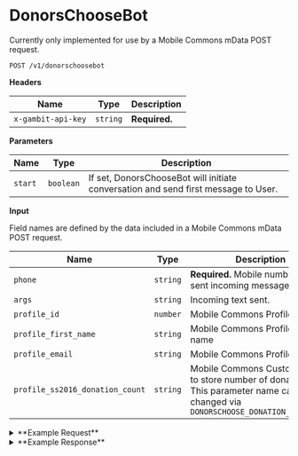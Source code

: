 # DonorsChooseBot

Currently only implemented for use by a Mobile Commons mData POST request.

```
POST /v1/donorschoosebot
```

**Headers**

Name | Type | Description
--- | --- | ---
`x-gambit-api-key` | `string` | **Required.**

**Parameters**

Name | Type | Description
--- | --- | ---
`start` | `boolean` | If set, DonorsChooseBot will initiate conversation and send first message to User.

**Input**

Field names are defined by the data included in a Mobile Commons mData POST request.

Name | Type | Description
--- | --- | ---
`phone` | `string` | **Required.** Mobile number that sent incoming message.
`args` | `string` | Incoming text sent.
`profile_id` | `number` | Mobile Commons Profile ID
`profile_first_name` | `string` | Mobile Commons Profile first name
`profile_email` | `string` | Mobile Commons Profile email
`profile_ss2016_donation_count` | `string` | Mobile Commons Custom Field to store number of donations. This parameter name can be changed via `DONORSCHOOSE_DONATION_FIELDNAME`

<details>
<summary>**Example Request**</summary>
````
curl -X "POST" "http://localhost:5000/v1/donorschoosebot?start=true" \
     -H "x-gambit-api-key: totallysecret" \
     -H "Content-Type: application/x-www-form-urlencoded; charset=utf-8" \
     --data-urlencode "phone=5555555511" \
     --data-urlencode "profile_id=136122001" \
````
</details>

<details>
<summary>**Example Response**</summary>
````
{
  "success": {
    "code": 200,
    "message": "First, text back your zip code to find a project near you to support."
  }
}

````
</details>

